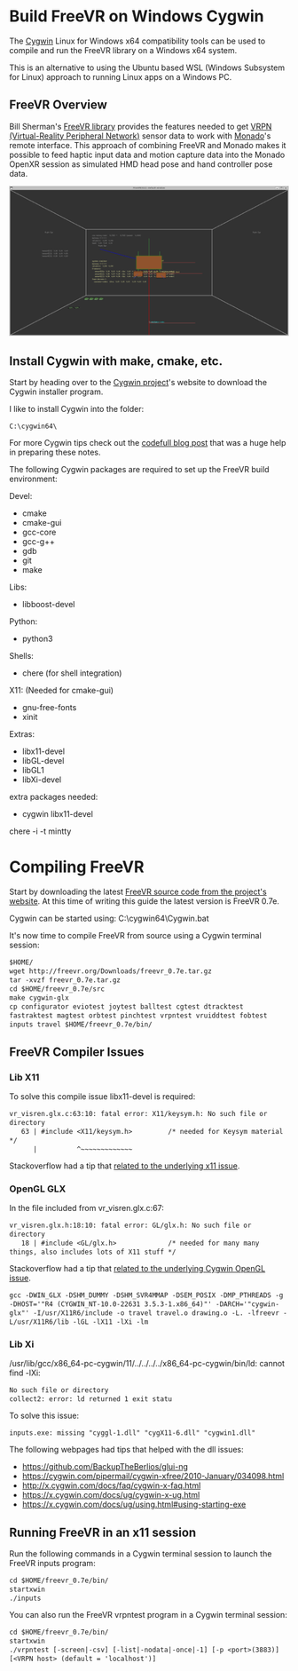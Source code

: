 # Build FreeVR on Windows Cygwin

The [Cygwin](https://cygwin.com/) Linux for Windows x64 compatibility tools can be used to compile and run the FreeVR library on a Windows x64 system.

This is an alternative to using the Ubuntu based WSL (Windows Subsystem for Linux) approach to running Linux apps on a Windows PC.

## FreeVR Overview

Bill Sherman's [FreeVR library](https://freevr.org/index.html) provides the features needed to get [VRPN (Virtual-Reality Peripheral Network)](https://github.com/vrpn/vrpn/wiki) sensor data to work with [Monado](https://gitlab.freedesktop.org/monado/monado)'s remote interface. This approach of combining FreeVR and Monado makes it possible to feed haptic input data and motion capture data into the Monado OpenXR session as simulated HMD head pose and hand controller pose data.

![X11 FreeVR Session](Images/x11-window.png)

## Install Cygwin with make, cmake, etc.

Start by heading over to the [Cygwin project](https://cygwin.com/install.html)'s website to download the Cygwin installer program.

I like to install Cygwin into the folder:

	C:\cygwin64\

For more Cygwin tips check out the [codefull blog post](https://www.codefull.net/2015/12/essential-cygwin-development-packages/) that was a huge help in preparing these notes.

The following Cygwin packages are required to set up the FreeVR build environment:

Devel:
- cmake
- cmake-gui
- gcc-core
- gcc-g++
- gdb
- git
- make

Libs:
- libboost-devel

Python:
- python3

Shells:
- chere (for shell integration)

X11: (Needed for cmake-gui)
- gnu-free-fonts
- xinit

Extras:
- libx11-devel
- libGL-devel
- libGL1
- libXi-devel

extra packages needed:
- cygwin libx11-devel

chere -i -t mintty

# Compiling FreeVR

Start by downloading the latest [FreeVR source code from the project's website](https://freevr.org/downloads.html). At this time of writing this guide the latest version is FreeVR 0.7e.

Cygwin can be started using:
	C:\cygwin64\Cygwin.bat

It's now time to compile FreeVR from source using a Cygwin terminal session:

	$HOME/
	wget http://freevr.org/Downloads/freevr_0.7e.tar.gz
	tar -xvzf freevr_0.7e.tar.gz
	cd $HOME/freevr_0.7e/src
	make cygwin-glx
	cp configurator eviotest joytest balltest cgtest dtracktest fastraktest magtest orbtest pinchtest vrpntest vruiddtest fobtest inputs travel $HOME/freevr_0.7e/bin/

## FreeVR Compiler Issues

### Lib X11

To solve this compile issue libx11-devel is required:

    vr_visren.glx.c:63:10: fatal error: X11/keysym.h: No such file or directory
       63 | #include <X11/keysym.h>         /* needed for Keysym material */
          |          ^~~~~~~~~~~~~~

Stackoverflow had a tip that [related to the underlying x11 issue](https://stackoverflow.com/questions/64191271/is-there-a-way-to-use-x11-xlib-h-and-x11-keysym-h-with-mingw).

### OpenGL GLX

In the file included from vr_visren.glx.c:67:

    vr_visren.glx.h:18:10: fatal error: GL/glx.h: No such file or directory
       18 | #include <GL/glx.h>             /* needed for many many things, also includes lots of X11 stuff */

Stackoverflow had a tip that [related to the underlying Cygwin OpenGL issue](https://stackoverflow.com/questions/14344/starting-off-with-opengl-under-cygwin).

    gcc -DWIN_GLX -DSHM_DUMMY -DSHM_SVR4MMAP -DSEM_POSIX -DMP_PTHREADS -g -DHOST='"R4 (CYGWIN_NT-10.0-22631 3.5.3-1.x86_64)"' -DARCH='"cygwin-glx"' -I/usr/X11R6/include -o travel travel.o drawing.o -L. -lfreevr -L/usr/X11R6/lib -lGL -lX11 -lXi -lm

### Lib Xi

/usr/lib/gcc/x86_64-pc-cygwin/11/../../../../x86_64-pc-cygwin/bin/ld: cannot find -lXi: 

    No such file or directory
    collect2: error: ld returned 1 exit statu

To solve this issue:

    inputs.exe: missing "cyggl-1.dll" "cygX11-6.dll" "cygwin1.dll"

The following webpages had tips that helped with the dll issues:

- https://github.com/BackupTheBerlios/glui-ng
- https://cygwin.com/pipermail/cygwin-xfree/2010-January/034098.html
- http://x.cygwin.com/docs/faq/cygwin-x-faq.html 
- https://x.cygwin.com/docs/ug/cygwin-x-ug.html
- https://x.cygwin.com/docs/ug/using.html#using-starting-exe

## Running FreeVR in an x11 session

Run the following commands in a Cygwin terminal session to launch the FreeVR inputs program:

	cd $HOME/freevr_0.7e/bin/
	startxwin
	./inputs

You can also run the FreeVR vrpntest program in a Cygwin terminal session:

	cd $HOME/freevr_0.7e/bin/
	startxwin
	./vrpntest [-screen|-csv] [-list|-nodata|-once|-1] [-p <port>(3883)] [<VRPN host> (default = 'localhost')]

